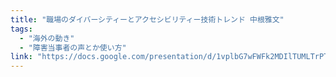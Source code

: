 ```yaml
---
title: "職場のダイバーシティーとアクセシビリティー技術トレンド 中根雅文"
tags:
  - "海外の動き"
  - "障害当事者の声とか使い方"
link: "https://docs.google.com/presentation/d/1vplbG7wFWFk2MDIlTUMLTrPTfNyrL2TEGAXS1CflmH8/edit"
---
```

